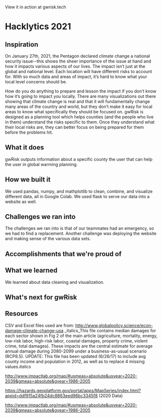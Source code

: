 View it in action at gwrisk.tech

# Hacklytics 2021

## Inspiration
On January 27th, 2021, the Pentagon declared climate change a national security issue--this shows the sheer importance of the issue at hand and how it impacts various aspects of our lives.
The impact isn’t just at the global and national level. Each location will have different risks to account for.
With so much data and areas of impact, it’s hard to know what your local level concerns should be.

How do you do anything to prepare and lesson the impact if you don’t know how it’s going to impact you locally. There are many visualizations out there showing that climate change is real and that it will fundamentally change many areas of the country and world, but they don’t make it easy for local areas to know what specifically they should be focused on. gwRisk is designed as a planning tool which helps counties (and the people who live in them) understand the risks specific to them. Once they understand what their local risks are, they can better focus on being prepared for them before the problems hit.

## What it does
gwRisk outputs information about a specific county the user that can help the user in global warming planning.
## How we built it
We used pandas, numpy, and mathplotlib to clean, combine, and visualize different data, all in Google Colab. We used flask to serve our data into a website as well.
## Challenges we ran into
The challenges we ran into is that of our teammates had an emergency, so we had to find a replacement. Another challenge was deploying the website and making sense of the various data sets.
## Accomplishments that we're proud of

## What we learned
We learned about data cleaning and visualization.
## What's next for gwRisk

## Resources
CSV and Excel files used are from:
http://www.globalpolicy.science/econ-damage-climate-change-usa
_italics_This file contains median damages for each sector shown in Fig 2 of the main article (agriculture, mortality, energy, low-risk labor, high-risk labor, coastal damages, property crime, violent crime, total damages).  These impacts are the central estimate for average annual damage during 2080-2099 under a business-as-usual scenario (RCP8.5). UPDATE: This file has been updated (6/26/17) to include avg county income and population in 2012, as well as to replace 4 missing values._italics_

http://www.impactlab.org/map/#usmeas=absolute&usyear=2020-2039&gmeas=absolute&gyear=1986-2005

https://hazards.geoplatform.gov/portal/apps/MapSeries/index.html?appid=ddf915a24fb24dc8863eed96bc3345f8 (2020 Data)

http://www.impactlab.org/map/#usmeas=absolute&usyear=2020-2039&gmeas=absolute&gyear=1986-2005
